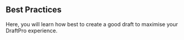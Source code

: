 ## Best Practices

Here, you will learn how best to create a good draft to maximise your DraftPro experience.